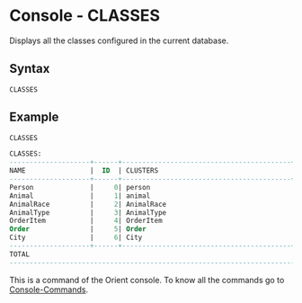# Console - CLASSES

Displays all the classes configured in the current database.

## Syntax

```
CLASSES
```

## Example

```sql
CLASSES

CLASSES:
--------------------+------+------------------------------------------+-----------+
NAME                |  ID  | CLUSTERS                                 | ELEMENTS  |
--------------------+------+------------------------------------------+-----------+
Person              |     0| person                                   |         7 |
Animal              |     1| animal                                   |         5 |
AnimalRace          |     2| AnimalRace                               |         0 |
AnimalType          |     3| AnimalType                               |         1 |
OrderItem           |     4| OrderItem                                |         0 |
Order               |     5| Order                                    |         0 |
City                |     6| City                                     |         3 |
--------------------+------+------------------------------------------+-----------+
TOTAL                                                                          16 |
----------------------------------------------------------------------------------+
```

This is a command of the Orient console. To know all the commands go to [Console-Commands](Console-Commands.md).
